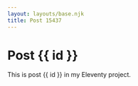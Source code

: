 ```yaml
---
layout: layouts/base.njk
title: Post 15437
---
```


# Post {{ id }}

This is post {{ id }} in my Eleventy project.
